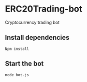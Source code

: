 # ERC20Trading-bot
Cryptocurrency trading bot

## Install dependencies

``Npm install``

## Start the bot
``node bot.js ``
